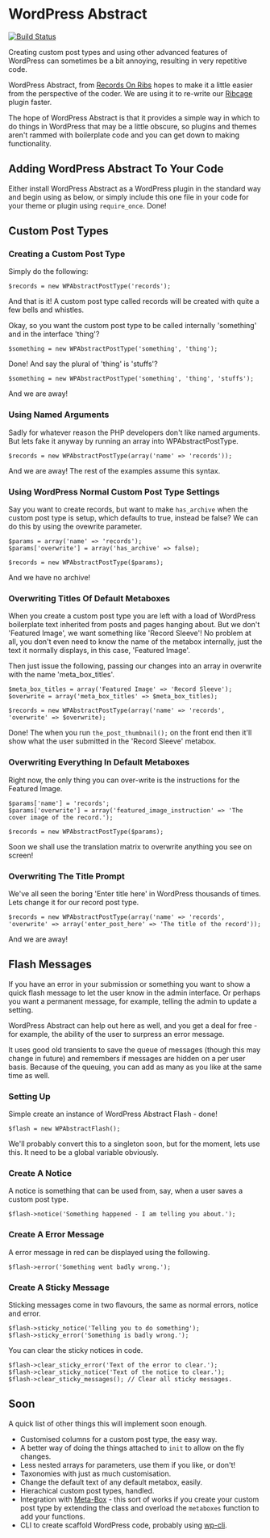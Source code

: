 # WordPress Abstract

[![Build Status](https://api.travis-ci.org/recordsonribs/wp-abstract.png)](http://travis-ci.org/recordsonribs/wp-abstract)

Creating custom post types and using other advanced features of WordPress can sometimes be a bit annoying, resulting in very repetitive code. 

WordPress Abstract, from [Records On Ribs](http://recordsonribs.com) hopes to make it a little easier from the perspective of the coder. We are using it to re-write our [Ribcage](http://github.com/recordsonrib/ribcage) plugin faster.

The hope of WordPress Abstract is that it provides a simple way in which to do things in WordPress that may be a little obscure, so plugins and themes aren't rammed with boilerplate code and you can get down to making functionality.

## Adding WordPress Abstract To Your Code

Either install WordPress Abstract as a WordPress plugin in the standard way and begin using as below, or simply include this one file in your code for your theme or plugin using `require_once`. Done!

## Custom Post Types

### Creating a Custom Post Type

Simply do the following:
    
    $records = new WPAbstractPostType('records');

And that is it! A custom post type called records will be created with quite a few bells and whistles.

Okay, so you want the custom post type to be called internally 'something' and in the interface 'thing'?

    $something = new WPAbstractPostType('something', 'thing');

Done! And say the plural of 'thing' is 'stuffs'?

    $something = new WPAbstractPostType('something', 'thing', 'stuffs');

And we are away!

### Using Named Arguments

Sadly for whatever reason the PHP developers don't like named arguments. But lets fake it anyway by running an array into WPAbstractPostType.

    $records = new WPAbstractPostType(array('name' => 'records'));

And we are away! The rest of the examples assume this syntax.

### Using WordPress Normal Custom Post Type Settings

Say you want to create records, but want to make `has_archive` when the custom post type is setup, which defaults to true, instead be false? We can do this by using the ovewrite parameter.

	$params = array('name' => 'records');
	$params['overwrite'] = array('has_archive' => false);

	$records = new WPAbstractPostType($params);

And we have no archive!

### Overwriting Titles Of Default Metaboxes

When you create a custom post type you are left with a load of WordPress boilerplate text inherited from posts and pages hanging about. But we don't 'Featured Image', we want something like 'Record Sleeve'! No problem at all, you don't even need to know the name of the metabox internally, just the text it normally displays, in this case, 'Featured Image'.

Then just issue the following, passing our changes into an array in overwrite with the name 'meta_box_titles'.

    $meta_box_titles = array('Featured Image' => 'Record Sleeve');
    $overwrite = array('meta_box_titles' => $meta_box_titles);

    $records = new WPAbstractPostType(array('name' => 'records', 'overwrite' => $overwrite);

Done! The when you run `the_post_thumbnail();` on the front end then it'll show what the user submitted in the 'Record Sleeve' metabox.

### Overwriting Everything In Default Metaboxes

Right now, the only thing you can over-write is the instructions for the Featured Image.

	$params['name'] = 'records';
	$params['overwrite'] = array('featured_image_instruction' => 'The cover image of the record.');

	$records = new WPAbstractPostType($params);

Soon we shall use the translation matrix to overwrite anything you see on screen!

### Overwriting The Title Prompt

We've all seen the boring 'Enter title here' in WordPress thousands of times. Lets change it for our record post type.

	$records = new WPAbstractPostType(array('name' => 'records', 'overwrite' => array('enter_post_here' => 'The title of the record'));

And we are away!

## Flash Messages

If you have an error in your submission or something you want to show a quick flash message to let the user know in the admin interface. Or perhaps you want a permanent message, for example, telling the admin to update a setting.

WordPress Abstract can help out here as well, and you get a deal for free - for example, the ability of the user to surpress an error message.

It uses good old transients to save the queue of messages (though this may change in future) and remembers if messages are hidden on a per user basis. Because of the queuing, you can add as many as you like at the same time as well.

### Setting Up

Simple create an instance of WordPress Abstract Flash - done!

	$flash = new WPAbstractFlash();

We'll probably convert this to a singleton soon, but for the moment, lets use this. It need to be a global variable obviously.

### Create A Notice

A notice is something that can be used from, say, when a user saves a custom post type.

    $flash->notice('Something happened - I am telling you about.');

### Create A Error Message

A error message in red can be displayed using the following.

	$flash->error('Something went badly wrong.');

### Create A Sticky Message

Sticking messages come in two flavours, the same as normal errors, notice and error.

    $flash->sticky_notice('Telling you to do something');
    $flash->sticky_error('Something is badly wrong.');

You can clear the sticky notices in code.

    $flash->clear_sticky_error('Text of the error to clear.');
    $flash->clear_sticky_notice('Text of the notice to clear.');
    $flash->clear_sticky_messages(); // Clear all sticky messages.

## Soon

A quick list of other things this will implement soon enough.

* Customised columns for a custom post type, the easy way.
* A better way of doing the things attached to `init` to allow on the fly changes.
* Less nested arrays for parameters, use them if you like, or don't!
* Taxonomies with just as much customisation.
* Change the default text of any default metabox, easily.
* Hierachical custom post types, handled.
* Integration with [Meta-Box](https://github.com/rilwis/meta-box) - this sort of works if you create your custom post type by extending the class and overload the `metaboxes` function to add your functions.
* CLI to create scaffold WordPress code, probably using [wp-cli](https://github.com/wp-cli/wp-cli).

